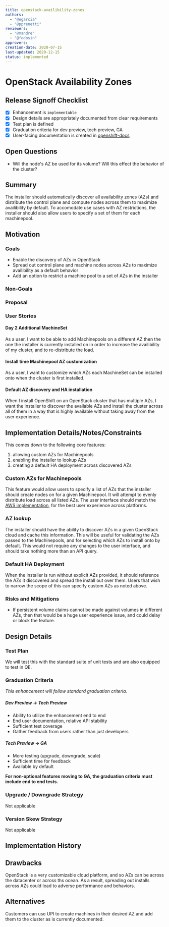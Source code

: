 ```yaml
---
title: openstack-availibility-zones
authors:
  - "@egarcia"
  - "@pprenetti"
reviewers:
  - "@mandre"
  - "@fedosin"
approvers:
creation-date: 2020-07-15
last-updated: 2020-12-15
status: implemented
---
```


# OpenStack Availability Zones

## Release Signoff Checklist

- [x]  Enhancement is `implementable`
- [x] Design details are appropriately documented from clear requirements
- [x] Test plan is defined
- [x] Graduation criteria for dev preview, tech preview, GA
- [x] User-facing documentation is created in [openshift-docs](https://github.com/openshift/openshift-docs/)

## Open Questions

- Will the node's AZ be used for its volume? Will this effect the behavior of the cluster?

## Summary

The installer should automatically discover all availability zones (AZs) and distribute the control plane and compute nodes across them to maximize availibility by default. To accomodate use cases with AZ restrictions, the installer should also allow users to specify a set of them for each machinepool.

## Motivation

### Goals

- Enable the discovery of AZs in OpenStack
- Spread out control plane and machine nodes across AZs to maximize availibility as a default behavior
- Add an option to restrict a machine pool to a set of AZs in the installer

### Non-Goals

### Proposal

### User Stories

#### Day 2 Additional MachineSet

As a user, I want to be able to add Machinepools on a different AZ then the one the installer is currently installed on in order to increase the availibility of my cluster, and to re-distribute the load.

#### Install time Machinepool AZ customization

As a user, I want to customize which AZs each MachineSet can be installed onto when the cluster is first installed.

#### Default AZ discovery and HA installation

When I install OpenShift on an OpenStack cluster that has multiple AZs, I want the installer to discover the available AZs and install the cluster across all of them in a way that is highly available without taking away from the user experience.

## Implementation Details/Notes/Constraints

This comes down to the following core features:
1. allowing custom AZs for Machinepools
2. enabling the installer to lookup AZs
3. creating a default HA deployment across discovered AZs

### Custom AZs for Machinepools

This feature would allow users to specify a list of AZs that the installer should create nodes on for a given Machinepool. It will attempt to evenly distribute load across all listed AZs. The user interface should match the [AWS implementation](https://github.com/openshift/installer/blob/master/docs/user/aws/customization.md#machine-pools), for the best user experience across platforms.

### AZ lookup

The installer should have the ability to discover AZs in a given OpenStack cloud and cache this information. This will be useful for validating the AZs passed to the Machinepools, and for selecting which AZs to install onto by default. This would not require any changes to the user interface, and should take nothing more than an API query.

### Default HA Deployment

When the installer is run without explicit AZs provided, it should reference the AZs it discovered and spread the install out over them. Users that wish to narrow the scope of this can specify custom AZs as noted above.

### Risks and Mitigations

- If persistent volume claims cannot be made against volumes in different AZs, then that would be a huge user experience issue, and could delay or block the feature.


## Design Details

### Test Plan

We will test this with the standard suite of unit tests and are also equipped to test in QE.

### Graduation Criteria

*This enhancement will follow standard graduation criteria.*

##### Dev Preview -> Tech Preview

- Ability to utilize the enhancement end to end
- End user documentation, relative API stability
- Sufficient test coverage
- Gather feedback from users rather than just developers

##### Tech Preview -> GA

- More testing (upgrade, downgrade, scale)
- Sufficient time for feedback
- Available by default

**For non-optional features moving to GA, the graduation criteria must include
end to end tests.**

### Upgrade / Downgrade Strategy

Not applicable

### Version Skew Strategy

Not applicable

## Implementation History

## Drawbacks

OpenStack is a very customizable cloud platform, and so AZs can be across the datacenter or across ths ocean. As a result, spreading out installs across AZs could lead to adverse performance and behaviors.

## Alternatives

Customers can use UPI to create machines in their desired AZ and add them to the cluster as is currently documented.